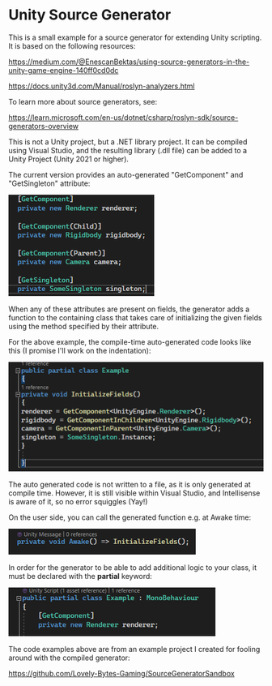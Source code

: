 # Unity Source Generator

This is a small example for a source generator for extending Unity scripting.
It is based on the following resources:

https://medium.com/@EnescanBektas/using-source-generators-in-the-unity-game-engine-140ff0cd0dc

https://docs.unity3d.com/Manual/roslyn-analyzers.html

To learn more about source generators, see:

https://learn.microsoft.com/en-us/dotnet/csharp/roslyn-sdk/source-generators-overview

This is not a Unity project, but a .NET library project. It can be compiled using Visual Studio, and the resulting library (.dll file) can be added to a Unity Project (Unity 2021 or higher).

The current version provides an auto-generated "GetComponent" and "GetSingleton" attribute:

![Alt text](README_sources/attributes.png)

When any of these attributes are present on fields, the generator adds a function to the containing class that takes care of initializing the given fields using the method specified by their attribute.

For the above example, the compile-time auto-generated code looks like this (I promise I'll work on the indentation):

![Alt text](README_sources/auto-generated.png)

The auto generated code is not written to a file, as it is only generated at compile time. However, it is still visible within Visual Studio, and Intellisense is aware of it, so no error squiggles (Yay!)

On the user side, you can call the generated function e.g. at Awake time:

![Alt text](README_sources/Initilization.png)

In order for the generator to be able to add additional logic to your class, it must be declared with the **partial** keyword:

![Alt text](README_sources/class_decl.png)

The code examples above are from an example project I created for fooling around with the compiled generator:

https://github.com/Lovely-Bytes-Gaming/SourceGeneratorSandbox